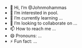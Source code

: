 - 👋 Hi, I’m @Johnmohammas
- 👀 I’m interested in pool.
- 🌱 I’m currently learning ...
- 💞️ I’m looking to collaborate on ...
- 📫 How to reach me ...
- 😄 Pronouns: ...
- ⚡ Fun fact: ...

<!---
Johnmohammas/Johnmohammas is a ✨ special ✨ repository because its `README.md` (this file) appears on your GitHub profile.
You can click the Preview link to take a look at your changes.
--->
